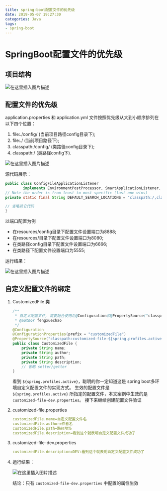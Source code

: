 ```yaml
---
title: spring-boot配置文件的优先级
date: 2019-05-07 19:27:30
categories: Java
tags:
- spring-boot
---
```


# SpringBoot配置文件的优先级

## 项目结构

![在这里插入图片描述](https://img-blog.csdnimg.cn/20190321160947190.png?x-oss-process=image/watermark,type_ZmFuZ3poZW5naGVpdGk,shadow_10,text_aHR0cHM6Ly9ibG9nLmNzZG4ubmV0L0xpdHRsZV9meGM=,size_16,color_FFFFFF,t_70)

## 配置文件的优先级

application.properties 和 application.yml 文件按照优先级从大到小顺序排列在以下四个位置：

1. file:./config/ (当前项目路径config目录下);
2. file:./ (当前项目路径下);
3. classpath:/config/ (类路径config目录下);
4. classpath:/ (类路径config下).

![在这里插入图片描述](https://img-blog.csdnimg.cn/20190321160812255.png?x-oss-process=image/watermark,type_ZmFuZ3poZW5naGVpdGk,shadow_10,text_aHR0cHM6Ly9ibG9nLmNzZG4ubmV0L0xpdHRsZV9meGM=,size_16,color_FFFFFF,t_70)

源代码展示：

```java
public class ConfigFileApplicationListener
		implements EnvironmentPostProcessor, SmartApplicationListener, Ordered {
// Note the order is from least to most specific (last one wins)
private static final String DEFAULT_SEARCH_LOCATIONS = "classpath:/,classpath:/config/,file:./,file:./config/";

// 省略其它代码
}
```

以端口配置为例

- 在resources/config目录下配置文件设置端口为8888;
- 在resources/目录下配置文件设置端口为8080;
- 在类路径config目录下配置文件设置端口为6666;
- 在类路径下配置文件设置端口为5555;

运行结果：

![在这里插入图片描述](https://img-blog.csdnimg.cn/20190321160853993.png)


## 自定义配置文件的绑定

1. CustomizedFile 类

    ```java
    /**
     * 自定义配置文件, 需要配合使用后@Configuration和@PropertySource("classpath:customized-file.properties")来指定
     * @author fengxuechao
     */
    @Configuration
    @ConfigurationProperties(prefix = "customizedFile")
    @PropertySource("classpath:customized-file-${spring.profiles.active}.properties")
    public class CustomizedFile {
        private String name;
        private String author;
        private String path;
        private String description;
        // 省略 setter/getter
    }
    ```
    
    看到 `${spring.profiles.active}`，聪明的你一定知道这是 spring boot多环境自定义配置文件的实现方式。
    生效的配置文件是 `${spring.profiles.active}` 所指定的配置文件，本文案例中生效的是 `customized-file-dev.properties`。
    接下来继续创建配置文件验证

2. customized-file.properties

    ```yaml
    customizedFile.name=自定义配置文件名
    customizedFile.author=作者名
    customizedFile.path=路径地址
    customizedFile.description=看到这个就表明自定义配置文件成功了
    ```

3. customized-file-dev.properties

    ```yaml
    customizedFile.description=DEV:看到这个就表明自定义配置文件成功了
    ```

4. 运行结果：

	![在这里插入图片描述](https://img-blog.csdnimg.cn/2019032116083452.png)
	
	结论：只有 `customized-file-dev.properties` 中配置的属性生效
